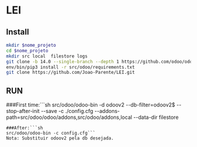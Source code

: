 # LEI



## Install

```sh
mkdir $nome_projeto
cd $nome_projeto
mkdir src local  filestore logs
git clone -b 14.0 --single-branch --depth 1 https://github.com/odoo/odoo.git src/odoo
env/bin/pip3 install -r src/odoo/requirements.txt
git clone https://github.com/Joao-Parente/LEI.git 

```

## RUN

###First time:```sh
src/odoo/odoo-bin -d odoov2  --db-filter=odoov2$ --stop-after-init --save -c ./config.cfg --addons-path=src/odoo/odoo/addons,src/odoo/addons,local --data-dir filestore
```
###After:```sh
src/odoo/odoo-bin -c config.cfg```
Nota: Substituir odoov2 pela db desejada.
```


